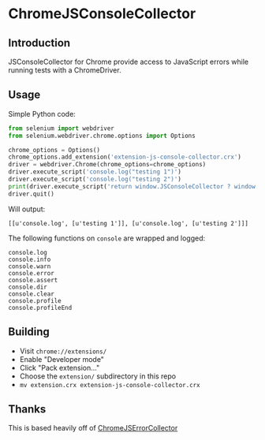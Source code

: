ChromeJSConsoleCollector
==============

## Introduction
JSConsoleCollector for Chrome provide access to JavaScript errors while running tests with a ChromeDriver.

## Usage
Simple Python code:

```python
from selenium import webdriver
from selenium.webdriver.chrome.options import Options

chrome_options = Options()
chrome_options.add_extension('extension-js-console-collector.crx')
driver = webdriver.Chrome(chrome_options=chrome_options)
driver.execute_script('console.log("testing 1")')
driver.execute_script('console.log("testing 2")')
print(driver.execute_script('return window.JSConsoleCollector ? window.JSConsoleCollector.pump() : []')) 
driver.quit()
```
Will output:

```
[[u'console.log', [u'testing 1']], [u'console.log', [u'testing 2']]]
```

The following functions on `console` are wrapped and logged:

```
console.log
console.info
console.warn
console.error
console.assert
console.dir
console.clear
console.profile
console.profileEnd
```

## Building

* Visit `chrome://extensions/`
* Enable "Developer mode"
* Click "Pack extension..."
* Choose the `extension/` subdirectory in this repo
* `mv extension.crx extension-js-console-collector.crx`

## Thanks

This is based heavily off of [ChromeJSErrorCollector](https://github.com/dharrya/ChromeJSErrorCollector)
